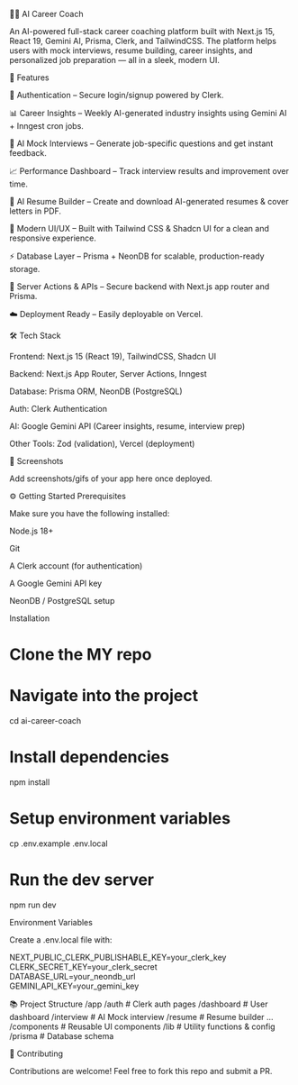 🧑‍💼 AI Career Coach

An AI-powered full-stack career coaching platform built with Next.js 15, React 19, Gemini AI, Prisma, Clerk, and TailwindCSS. The platform helps users with mock interviews, resume building, career insights, and personalized job preparation — all in a sleek, modern UI.

🚀 Features

🔐 Authentication – Secure login/signup powered by Clerk.

📊 Career Insights – Weekly AI-generated industry insights using Gemini AI + Inngest cron jobs.

🎤 AI Mock Interviews – Generate job-specific questions and get instant feedback.

📈 Performance Dashboard – Track interview results and improvement over time.

📝 AI Resume Builder – Create and download AI-generated resumes & cover letters in PDF.

🎨 Modern UI/UX – Built with Tailwind CSS & Shadcn UI for a clean and responsive experience.

⚡ Database Layer – Prisma + NeonDB for scalable, production-ready storage.

🔄 Server Actions & APIs – Secure backend with Next.js app router and Prisma.

☁️ Deployment Ready – Easily deployable on Vercel.

🛠️ Tech Stack

Frontend: Next.js 15 (React 19), TailwindCSS, Shadcn UI

Backend: Next.js App Router, Server Actions, Inngest

Database: Prisma ORM, NeonDB (PostgreSQL)

Auth: Clerk Authentication

AI: Google Gemini API (Career insights, resume, interview prep)

Other Tools: Zod (validation), Vercel (deployment)

📸 Screenshots

Add screenshots/gifs of your app here once deployed.

⚙️ Getting Started
Prerequisites

Make sure you have the following installed:

Node.js 18+

Git

A Clerk account (for authentication)

A Google Gemini API key

NeonDB / PostgreSQL setup

Installation
# Clone the  MY repo
# Navigate into the project
cd ai-career-coach  

# Install dependencies
npm install  

# Setup environment variables
cp .env.example .env.local  

# Run the dev server
npm run dev  

Environment Variables

Create a .env.local file with:

NEXT_PUBLIC_CLERK_PUBLISHABLE_KEY=your_clerk_key  
CLERK_SECRET_KEY=your_clerk_secret  
DATABASE_URL=your_neondb_url  
GEMINI_API_KEY=your_gemini_key  

📚 Project Structure
/app
  /auth     # Clerk auth pages
  /dashboard # User dashboard
  /interview # AI Mock interview
  /resume    # Resume builder
  ...
/components  # Reusable UI components
/lib         # Utility functions & config
/prisma      # Database schema

🤝 Contributing

Contributions are welcome! Feel free to fork this repo and submit a PR.